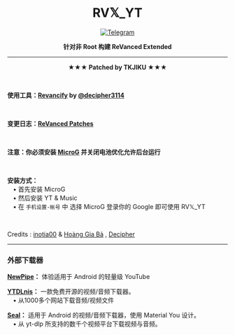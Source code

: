 <div align="center">
  
  # RV𝕏_YT

  [![Telegram](https://img.shields.io/badge/Telegram-2CA5E0.svg?logo=telegram&logoColor=white)](https://t.me/TKJIKU)
  
  **针对非 Root 构建 ReVanced Extended** </div>

  ---
  
<div align="center">
    
  **★★★ Patched by TKJIKU ★★★** </div>
    
  <br>
    
  **使用工具：[Revancify](https://github.com/decipher3114/Revancify) by [@decipher3114](https://github.com/decipher3114)**
  
  <br>

  **变更日志：[ReVanced Patches](https://github.com/inotia00/revanced-patches/releases/latest)**

  <br>
  
  **注意：你必须安装 [MicroG](https://github.com/WSTxda/MicroG-RE/releases/latest) 并关闭电池优化允许后台运行**

  <br>

**安装方式：**  
 ㅤ• 首先安装 MicroG  
 ㅤ• 然后安装 YT & Music  
 ㅤ• 在 `手机设置-帐号` 中 选择 MicroG 登录你的 Google 即可使用 RV𝕏_YT

 <br>

 Credits : [inotia00](http://github.com/inotia00) & [Hoàng Gia Bả](http://github.com/yt-advanced) , [Decipher](http://github.com/decipher3114)
 
   ---

### 外部下载器

**[NewPipe](https://newpipe.net/)：** 体验适用于 Android 的轻量级 YouTube  

**[YTDLnis](https://github.com/deniscerri/ytdlnis)：** 一款免费开源的视频/音频下载器。  
ㅤ• 从1000多个网站下载音频/视频文件  

**[Seal](https://github.com/JunkFood02/Seal)：** 适用于 Android 的视频/音频下载器，使用 Material You 设计。  
ㅤ• 从 yt-dlp 所支持的数千个视频平台下载视频与音频。

